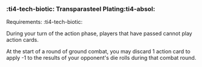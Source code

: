 ### :ti4-tech-biotic: **Transparasteel Plating**:ti4-absol:

Requirements: :ti4-tech-biotic:

During your turn of the action phase, players that have passed cannot play action cards.

At the start of a round of ground combat, you may discard 1 action card to apply -1 to the results of your opponent's die rolls during that combat round.

